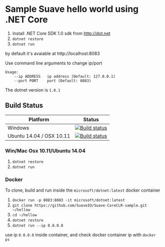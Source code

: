 # Sample Suave hello world using .NET Core

1. Install .NET Core SDK 1.0 sdk from http://dot.net
2. `dotnet restore`
3. `dotnet run`

by default it's avaiable at http://localhost:8083 

Use command line arguments to change ip/port

```
Usage:
    --ip ADDRESS   ip address (Default: 127.0.0.1)
    --port PORT    port (Default: 8083)
```

The dotnet version is `1.0.1`

## Build Status

| Platform                  | Status         |
| ------------------------- | -------------- |
| Windows                   | [![Build status](https://ci.appveyor.com/api/projects/status/qpwsi14ndxuv0gpl?svg=true)](https://ci.appveyor.com/project/AdemarGonzalez/suave-coreclr-sample) |
| Ubuntu 14.04 / OSX 10.11  | [![Build status](https://travis-ci.org/SuaveIO/Suave-CoreCLR-sample.svg?branch=master)](https://travis-ci.org/SuaveIO/Suave-CoreCLR-sample) |


### Win/Mac Osx 10.11/Ubuntu 14.04

1. `dotnet restore`
2. `dotnet run`

### Docker

To clone, build and run inside the `microsoft/dotnet:latest` docker container

1. `docker run -p 8083:8083 -it microsoft/dotnet:latest`
2. `git clone https://github.com/SuaveIO/Suave-CoreCLR-sample.git ~/hellow`
3. `cd ~/hellow`
4. `dotnet restore`
5. `dotnet run --ip 0.0.0.0`

use ip `0.0.0.0` inside container, and check docker container ip with `docker ps`
